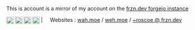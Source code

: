 This is account is a mirror of my account on the [frzn.dev forgejo instance](https://git.frzn.dev/RoscoeDaWah)

<a href="https://c.im/@floppydisk">
  <img align="left" alt="Mastodon" width="20px" src="https://simpleicons.now.sh/mastodon/495f7e" />
</a>
<a href="https://git.frzn.dev/fwoppydwisk">
  <img align="left" alt="Forgejo" width="20px" src="https://simpleicons.now.sh/forgejo/495f7e" />
</a>
<a href="https://github.com/floppydisk05">
  <img align="left" alt="GitHub" width="20px" src="https://simpleicons.now.sh/github/495f7e" />
</a>
<a href="https://git.diskfloppy.me/">
  <img align="left" alt="cgit" width="20px" src="https://simpleicons.now.sh/git/495f7e" />
</a>

| &nbsp;&nbsp;&nbsp; Websites : [wah.moe](https://wah.moe) / [weh.moe](https://weh.moe) / [~roscoe @ frzn.dev](https://frzn.dev/~roscoe)
